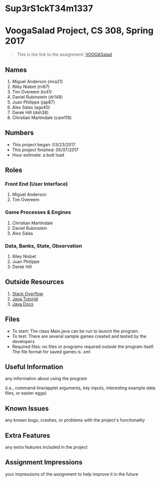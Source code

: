 # Sup3rS1ckT34m1337
# VoogaSalad Project, CS 308, Spring 2017

> This is the link to the assignment: [VOOGASalad](http://www.cs.duke.edu/courses/compsci308/current/assign/04_voogasalad/)


## Names
1. Miguel Anderson (mra21)
2. Riley Nisbet (rn67)
3. Tim Overeem (to41)
4. Daniel Rubinstein (dr148)
5. Juan Philippe (jap87)
6. Alex Salas (ags40)
7. Derek Hill (dsh38)
8. Christian Martindale (cam119)

## Numbers

* This project began: 03/23/2017
* This project finished: 05/07/2017
* Hour estimate: a butt load

## Roles

### Front End (User Interface)

1. Miguel Anderson
2. Tim Overeem

### Game Processes & Engines

1. Christian Martindale
2. Daniel Rubinstein
3. Alex Salas

### Data, Banks, State, Observation

1. Riley Nisbet
2. Juan Philippe
3. Derek Hill

## Outside Resources

1. [Stack Overflow](https://stackoverflow.com/)
2. [Java Tutorial](https://www.tutorialspoint.com/java/)
3. [Java Docs](https://docs.oracle.com/javase/8/docs/)

## Files

* To start: The class Main.java can be run to launch the program.
* To test: There are several sample games created and tested by the developers
* Required files: no files or programs required outside the program itself. The file format for saved games is .xml

## Useful Information

any information about using the program 

(i.e., command-line/applet arguments, key inputs, interesting example data files, or easter eggs)

## Known Issues

any known bugs, crashes, or problems with the project's functionality

## Extra Features

any extra features included in the project

## Assignment Impressions

your impressions of the assignment to help improve it in the future




